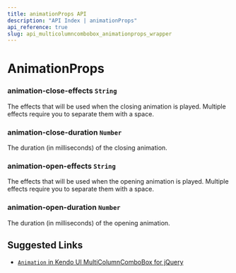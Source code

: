 ```yaml
---
title: animationProps API
description: "API Index | animationProps"
api_reference: true
slug: api_multicolumncombobox_animationprops_wrapper
---
```


# AnimationProps

### animation-close-effects `String`

The effects that will be used when the closing animation is played. Multiple effects require you to separate them with a space.

### animation-close-duration `Number`

The duration (in milliseconds) of the closing animation.

### animation-open-effects `String`

The effects that will be used when the opening animation is played. Multiple effects require you to separate them with a space.

### animation-open-duration `Number`

The duration (in milliseconds) of the opening animation.

## Suggested Links

* [`Animation` in Kendo UI MultiColumnComboBox for jQuery](https://docs.telerik.com/kendo-ui/api/javascript/ui/multicolumncombobox/configuration/animation)

